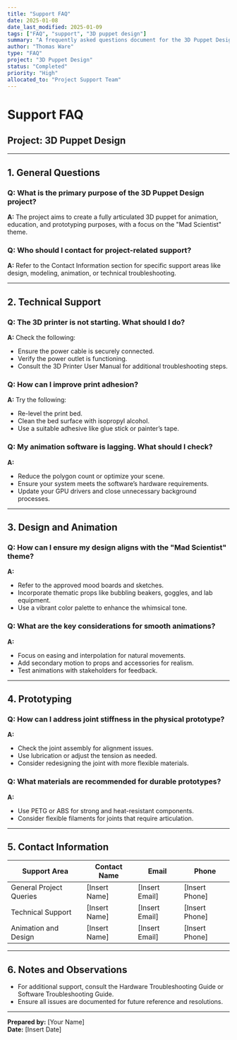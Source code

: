 ```yaml
---
title: "Support FAQ"
date: 2025-01-08
date_last_modified: 2025-01-09
tags: ["FAQ", "support", "3D puppet design"]
summary: "A frequently asked questions document for the 3D Puppet Design project, covering general, technical, design, and prototyping queries."
author: "Thomas Ware"
type: "FAQ"
project: "3D Puppet Design"
status: "Completed"
priority: "High"
allocated_to: "Project Support Team"
---
```

# **Support FAQ**

## **Project:** 3D Puppet Design

---

## **1. General Questions**

### **Q: What is the primary purpose of the 3D Puppet Design project?**
**A:** The project aims to create a fully articulated 3D puppet for animation, education, and prototyping purposes, with a focus on the "Mad Scientist" theme.

### **Q: Who should I contact for project-related support?**
**A:** Refer to the Contact Information section for specific support areas like design, modeling, animation, or technical troubleshooting.

---

## **2. Technical Support**

### **Q: The 3D printer is not starting. What should I do?**
**A:** Check the following:
- Ensure the power cable is securely connected.
- Verify the power outlet is functioning.
- Consult the 3D Printer User Manual for additional troubleshooting steps.

### **Q: How can I improve print adhesion?**
**A:** Try the following:
- Re-level the print bed.
- Clean the bed surface with isopropyl alcohol.
- Use a suitable adhesive like glue stick or painter’s tape.

### **Q: My animation software is lagging. What should I check?**
**A:**
- Reduce the polygon count or optimize your scene.
- Ensure your system meets the software’s hardware requirements.
- Update your GPU drivers and close unnecessary background processes.

---

## **3. Design and Animation**

### **Q: How can I ensure my design aligns with the "Mad Scientist" theme?**
**A:**
- Refer to the approved mood boards and sketches.
- Incorporate thematic props like bubbling beakers, goggles, and lab equipment.
- Use a vibrant color palette to enhance the whimsical tone.

### **Q: What are the key considerations for smooth animations?**
**A:**
- Focus on easing and interpolation for natural movements.
- Add secondary motion to props and accessories for realism.
- Test animations with stakeholders for feedback.

---

## **4. Prototyping**

### **Q: How can I address joint stiffness in the physical prototype?**
**A:**
- Check the joint assembly for alignment issues.
- Use lubrication or adjust the tension as needed.
- Consider redesigning the joint with more flexible materials.

### **Q: What materials are recommended for durable prototypes?**
**A:**
- Use PETG or ABS for strong and heat-resistant components.
- Consider flexible filaments for joints that require articulation.

---

## **5. Contact Information**
| **Support Area**          | **Contact Name**         | **Email**                     | **Phone**         |
|---------------------------|--------------------------|-------------------------------|-------------------|
| General Project Queries   | [Insert Name]           | [Insert Email]                | [Insert Phone]    |
| Technical Support         | [Insert Name]           | [Insert Email]                | [Insert Phone]    |
| Animation and Design      | [Insert Name]           | [Insert Email]                | [Insert Phone]    |

---

## **6. Notes and Observations**
- For additional support, consult the Hardware Troubleshooting Guide or Software Troubleshooting Guide.
- Ensure all issues are documented for future reference and resolutions.

---

**Prepared by:** [Your Name]  
**Date:** [Insert Date]